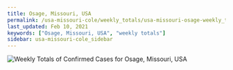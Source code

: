 ```yaml
---
title: Osage, Missouri, USA
permalink: /usa-missouri-cole/weekly_totals/usa-missouri-osage-weekly_totals.html
last_updated: Feb 10, 2021
keywords: ["Osage, Missouri, USA", "weekly totals"]
sidebar: usa-missouri-cole_sidebar
---
```


![Weekly Totals of Confirmed Cases for Osage, Missouri, USA](/covid_tracker/images/graphs/usa-missouri-osage-weekly_totals_graph.png)
